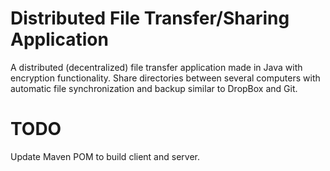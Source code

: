 # Distributed File Transfer/Sharing Application
A distributed (decentralized) file transfer application made in Java with encryption functionality. Share directories between several computers with automatic file synchronization and backup similar to DropBox and Git.


# TODO
Update Maven POM to build client and server.
